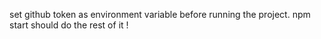 set github token as environment variable before running the project.
npm start  should do the rest of it !